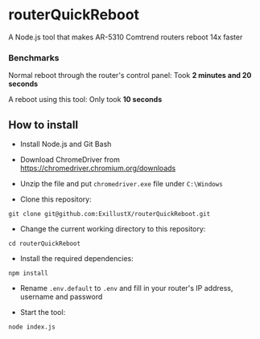 # routerQuickReboot
A Node.js tool that makes AR-5310 Comtrend routers reboot 14x faster

### Benchmarks
Normal reboot through the router's control panel: Took **2 minutes and 20 seconds**

A reboot using this tool: Only took **10 seconds**

## How to install
- Install Node.js and Git Bash

- Download ChromeDriver from https://chromedriver.chromium.org/downloads

- Unzip the file and put `chromedriver.exe` file under `C:\Windows`

- Clone this repository:
```
git clone git@github.com:ExillustX/routerQuickReboot.git
```

- Change the current working directory to this repository:
```
cd routerQuickReboot
```

- Install the required dependencies:
```
npm install
```

- Rename `.env.default` to `.env` and fill in your router's IP address, username and password

- Start the tool:
```
node index.js
```
